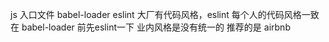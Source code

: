 js 入口文件 babel-loader  eslint
大厂有代码风格，eslint 每个人的代码风格一致
在 babel-loader 前先eslint一下
业内风格是没有统一的  推荐的是 airbnb 